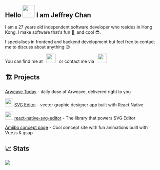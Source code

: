 ## Hello <img src="https://devjeff.info/wave.gif" width="40"> I am Jeffrey Chan

I am a 27 years old independent software developer who resides in Hong Kong. I make software that's fun 🤩, and cool 😎.

I specialises in frontend and backend development but feel free to contact me to discuss about anything 😉

You can find me at &nbsp; [<img src="https://img.icons8.com/?size=256&id=yoQabS8l0qpr&format=png" width="30"/>](https://twitter.com/DevJeffHK) &nbsp; or contact me via &nbsp; <a href="mailto:jeffrey@devjeff.info"> <img src="https://img.icons8.com/fluent/48/000000/gmail.png" width="30"/> </a>

## 🏗️ Projects

[Arweave Today](https://arweavehub.com/today) - daily dose of Arweave, delivered right to you

<img src="https://devjeff.info/images/svg-editor-logo.png" width="26"> [SVG Editor](https://thumbnaillab.app) - vector graphic designer app built with React Native

<img src="https://devjeff.info/icons/github.svg" width="26"> [react-native-svg-editor](https://github.com/DevChanQ/react-native-svg-editor) - The library that powers SVG Editor

[Amiibo concept page](https://devjeff.info/amiibo?name=ken) - Cool concept site with fun animations built with Vue.js & gsap

## 📈 Stats

<img src="https://myreadme.vercel.app/api/embed/DevChanQ?panels=toprepositories,toplanguages,commitgraph" />